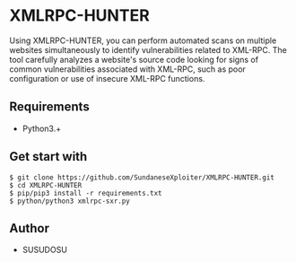 # XMLRPC-HUNTER

Using XMLRPC-HUNTER, you can perform automated scans on multiple websites simultaneously to identify vulnerabilities related to XML-RPC. The tool carefully analyzes a website's source code looking for signs of common vulnerabilities associated with XML-RPC, such as poor configuration or use of insecure XML-RPC functions.

## Requirements
- Python3.+
## Get start with
```
$ git clone https://github.com/SundaneseXploiter/XMLRPC-HUNTER.git
$ cd XMLRPC-HUNTER
$ pip/pip3 install -r requirements.txt
$ python/python3 xmlrpc-sxr.py
```
## Author
- SUSUDOSU

